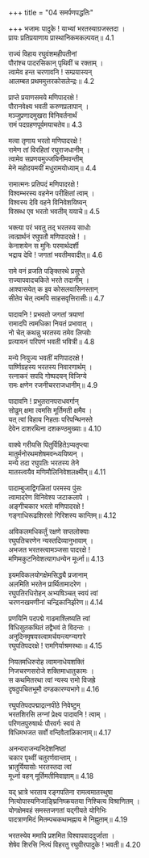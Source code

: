 +++
title = "04 समर्पणपद्धतिः"

+++
भजामः पादुके ! याभ्यां भरतस्याग्रजस्तदा ।  
प्रायः प्रतिप्रयाणाय प्रास्थानिकमकल्पयत्॥ 4.1

राज्यं विहाय रघुवंशमहीपतीनां  
पौरांश्च पादरसिकान् पृथिवीं च रक्ताम् ।  
त्वामेव हन्त चरणावनि ! सम्प्रयास्यन्  
आलम्बत प्रथममुत्तरकोसलेन्द्रः॥ 4.2

प्राप्ते प्रयाणसमये मणिपादरक्षे !  
पौरानवेक्ष्य भवती करुणप्रलापान् ।  
मञ्जुप्रणादमुखरा विनिवर्तनार्थं  
रामं पदग्रहणपूर्वमयाचतेव॥ 4.3

मत्वा तृणाय भरतो मणिपादरक्षे !  
रामेण तां विरहितां रघुराजधानीम् ।  
त्वामेव सप्रणयमुज्जयिनीमवन्तीम्  
मेने महोदयमयीं मधुरामयोध्याम्॥ 4.4

रामात्मनः प्रतिपदं मणिपादरक्षे !  
विश्वम्भरस्य वहनेन परीक्षितां त्वाम् ।  
विश्वस्य देवि वहने विनिवेशयिष्यन्  
विस्रब्ध एव भरतो भवतीम् ययाचे॥ 4.5

भक्त्या परं भवतु तद् भरतस्य साधोः  
त्वत्प्रार्थनं रघुपतौ मणिपादरक्षे ! ।  
केनाशयेन स मुनिः परमार्थदर्शी  
भद्राय देवि ! जगतां भवतीमवादीत्॥ 4.6

रामे वनं व्रजति पङ्क्तिरथे प्रसुप्ते  
राज्यापवादचकिते भरते तदानीम् ।  
आश्वासयेत् क इव कोसलवासिनस्तान्  
सीतेव चेत् त्वमपि साहसवृत्तिरासीः॥ 4.7

पादावनि ! प्रभवतो जगतां त्रयाणां  
रामादपि त्वमधिका नियतं प्रभावात् ।  
नो चेत् कथन्नु भरतस्य तमेव लिप्सोः  
प्रत्यायनं परिपणं भवती भवित्री॥ 4.8

मन्ये नियुज्य भवतीं मणिपादरक्षे !  
पार्ष्णिग्रहस्य भरतस्य निवारणार्थम् ।  
रत्नाकरं सपदि गोष्पदयन् विजिग्ये  
रामः क्षणेन रजनीचरराजधानीम्॥ 4.9

पादावनि ! प्रभुतरानपराधवर्गान्  
सोढुम् क्षमा त्वमसि मूर्तिमती क्षमैव ।  
यत् त्वां विहाय निहताः परिपन्थिनस्ते  
देवेन दाशरथिना दशकण्ठमुख्याः॥ 4.10

वाक्ये गरीयसि पितुर्विहितेऽप्यतृप्त्या  
मातुर्मनोरथमशेषमवन्ध्ययिष्यन् ।  
मन्ये तदा रघुपतिः भरतस्य तेने  
मातस्त्वयैव मणिमौलिनिवेशलक्ष्मीम्॥ 4.11

पादाम्बुजाद्विगळितां परमस्य पुंसः  
त्वामादरेण विनिवेश्य जटाकलापे ।  
अङ्गीचकार भरतो मणिपादरक्षे !  
गङ्गाधिरूढशिरसो गिरिशस्य कान्तिम्॥ 4.12

अविकलमधिकर्तुं रक्षणे सप्तलोक्याः  
रघुपतिचरणेन न्यस्तदिव्यानुभावाम् ।  
अभजत भरतस्त्वामञ्जसा पादरक्षे !  
मणिमकुटनिवेशत्यागधन्येन मूर्ध्ना॥ 4.13

इयमविकलयोगक्षेमसिद्ध्यै प्रजानाम्  
अलमिति भरतेन प्रार्थितामादरेण ।  
रघुपतिरधिरोहन् अभ्यषिञ्चत् स्वयं त्वां  
चरणनखमणीनां चन्द्रिकानिर्झरेण॥ 4.14

प्रणयिनि पदपद्मे गाढमाश्लिष्यति त्वां  
विधिसुतकथितं तद्वैभवं ते विदन्तः ।  
अनुदिनमृषयस्त्वामर्चयन्त्यग्न्यगारे  
रघुपतिपदरक्षे ! रामगिर्याश्रमस्थाः॥ 4.15

नियतमधिरुरोह त्वामनाधेयशक्तिं  
निजचरणसरोजे शक्तिमाधातुकामः ।  
स कथमितरथा त्वां न्यस्य रामो विजह्रे  
दृषदुपचितभूमौ दण्डकारण्यभागे॥ 4.16

रघुपतिपदपद्माद्रत्नपीठे निवेष्टुम्  
भरतशिरसि लग्नां प्रेक्ष्य पादावनि ! त्वाम् ।  
परिणतपुरुषार्थः पौरवर्गः स्वयं ते  
विधिमभजत सर्वो वन्दिवैताळिकानाम्॥ 4.17

अनन्यराजन्यनिदेशनिष्ठां  
चकार पृथ्वीं चतुरर्णवान्ताम् ।  
भ्रातुर्यियासोः भरतस्तदा त्वां  
मूर्ध्ना वहन् मूर्तिमतीमिवाज्ञाम्॥ 4.18

यद् भ्रात्रे भरताय रङ्गपतिना रामत्वमातस्थुषा  
नित्योपास्यनिजाङ्घ्रिनिष्क्रयतया निश्चित्य विश्राणितम् ।  
योगक्षेमवहं समस्तजगतां यद्गीयते योगिभिः  
पादत्राणमिदं मितम्पचकथामह्नाय मे निह्नुताम्॥ 4.19

भरतस्येव ममापि प्रशमित विश्वापवाददुर्जाता ।  
शेषेव शिरसि नित्यं विहरतु रघुवीरपादुके ! भवती॥ 4.20

